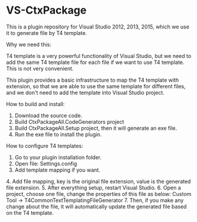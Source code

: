 # VS-CtxPackage
This is a plugin repository for Visual Studio 2012, 2013, 2015, which we use it to generate file by T4 template. 

Why we need this:

T4 template is a very powerful functionality of Visual Studio, but we need to add the same T4 template file for each file if we want to use T4 template. This is not very convenient. 

This plugin provides a basic infrastructure to map the T4 template with extension, so that we are able to use the same template for different files, and we don't need to add the template into Visual Studio project.

How to build and install:

1.  Download the source code.
2.  Build CtxPackageAll.CodeGenerators project
3.  Build CtxPackageAll.Setup project, then it will generate an exe file.
4.  Run the exe file to install the plugin.

How to configure T4 templates:

1. Go to your plugin installation folder.
2. Open file: Settings.config
3. Add template mapping if you want.
  <Templates>
    <add key=".cus.res" value="CustomResourceTemplate.tt"/>
    <add key=".res" value="ResourceTemplate.tt"/>
    <add key=".jsres" value="JSResourceTemplate.tt"/>
    <add key=".ioc" value="IoCTemplate.tt"/>
    <add key=".less" value="DotLessTemplate.tt"/>
  </Templates>
4. Add file mapping, key is the original file extension, value is the generated file extension.
  <Extensions>
    <add key=".less" value=".css"/>
    <add key=".res" value=".cs"/>
    <add key=".jsres" value=".js"/>
  </Extensions>
5. After everything setup, restart Visual Studio.
6. Open a project, choose one file, change the properties of this file as below:
   Custom Tool -> T4CommonTextTemplatingFileGenerator
7. Then, if you make any change about the file, it will automatically update the generated file based on the T4 template.

